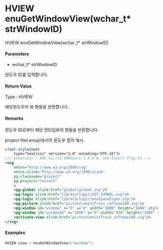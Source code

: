 # HVIEW enuGetWindowView\(wchar\_t\* strWindowID\)

HVIEW enuGetWindowView\(wchar\_t\* strWindowID\)

#### Parameters

* wchar\_t\* strWindowID

윈도우 ID를 입력합니다.

#### Return Value

Type : HVIEW

해당윈도우의 뷰 핸들을 반환합니다.

#### Remarks

윈도우 ID로부터 해당 런타입뷰의 핸들을 반환합니다.

project file\(.enup\)에서의 윈도우 정의 예시.

```xml
<?xml-stylesheet 
    type="text/css" version="1.0" encoding="UTF-16"?>
<!--Generator : ENU Co,ltd ENUSpace 1.0.0.0, SVG Export Plug-In -->
<svg 
    xmlns="http://www.w3.org/2000/svg"
    xmlns:xlink="http://www.w3.org/1999/xlink"
    pg-classname="project"
    pg-project="lesson5"
    > 
    <pg-global xlink:href="global\global.svg"/>
    <pg-logic xlink:href="library\logic\IOT_SYMBOL.svg"/>
    <pg-logic xlink:href="library\logic\enuSpaceEigen.svg"/>
    <pg-picture xlink:href="picture\mnistTrain_softmax100.svg"/>
    <pg-window id="window" x="0" y="0" width="1000" height="1080" style="2d view" border="Dialog Frame" xlink:href="picture\mnisttrain_10.svg"/>
    <pg-window id="window3d" x="1000" y="0" width="920" height="1080" style="3d view" border="Dialog Frame" xlink:href="picture\mnist3d.x3d"/>
    <activate-view xlink:href="picture\mnistTrain_softmax100.svg"/>
</svg>
```

#### Examples

```cpp
HVIEW view = enuGetWindowView(L"window");
```



